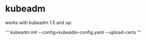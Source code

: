 # kubeadm

works with kubeadm 1.5 and up:

'''
kubeadm init --config=kubeadm-config.yaml --upload-certs
'''
